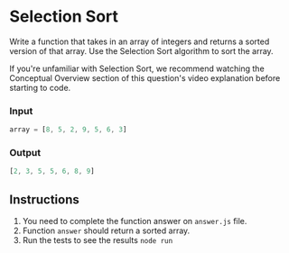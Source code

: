 # Selection Sort
Write a function that takes in an array of integers and returns a sorted version of that array. Use the Selection Sort algorithm to sort the array.

If you're unfamiliar with Selection Sort, we recommend watching the Conceptual Overview section of this question's video explanation before starting to code.

### Input
```js
array = [8, 5, 2, 9, 5, 6, 3]
```

### Output
```js
[2, 3, 5, 5, 6, 8, 9]
```

## Instructions
1. You need to complete the function answer on `answer.js` file.
2. Function `answer` should return a sorted array.
3. Run the tests to see the results `node run`